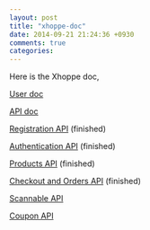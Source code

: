 ```yaml
---
layout: post
title: "xhoppe-doc"
date: 2014-09-21 21:24:36 +0930
comments: true
categories:
---
```


Here is the Xhoppe doc,

[User doc](/user-doc)



[API doc](/api-doc)

[Registration API](/api-register) (finished)

[Authentication API](/api-authentication) (finished)

[Products API](/product-api) (finished)

[Checkout and Orders API](/checkout-api) (finished)

[Scannable API](/scanable-api)

[Coupon API](/coupon-api)
